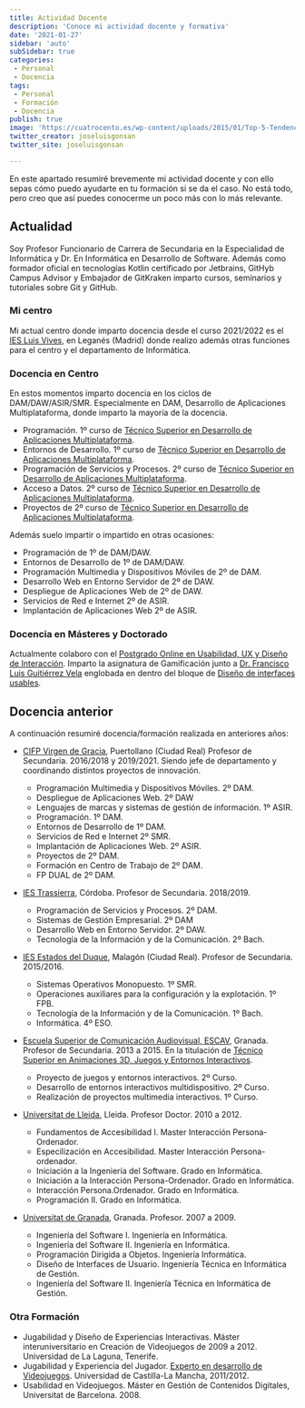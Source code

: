 ```yaml
---
title: Actividad Docente
description: 'Conoce mi actividad docente y formativa'
date: '2021-01-27'
sidebar: 'auto'
subSidebar: true
categories:
 - Personal
 - Docencia
tags:
 - Personal
 - Formación
 - Docencia
publish: true
image: 'https://cuatrocento.es/wp-content/uploads/2015/01/Top-5-Tendencias-de-Dise%C3%B1o-Web-Para-El-2015-WebStudio316-e1414553151203.jpg'
twitter_creator: joseluisgonsan
twitter_site: joseluisgonsan

---
```

En este apartado resumiré brevemente mi actividad docente y con ello sepas cómo puedo ayudarte en tu formación si se da el caso. No está todo, pero creo que así puedes conocerme un poco más con lo más relevante.

<!-- more -->
## Actualidad
Soy Profesor Funcionario de Carrera de Secundaria en la Especialidad de Informática y Dr. En Informática en Desarrollo de Software. Además como formador oficial en tecnologías Kotlin certificado por Jetbrains, GitHyb Campus Advisor y Embajador de GitKraken imparto cursos, seminarios y tutoriales sobre Git y GitHub.

### Mi centro
Mi actual centro donde imparto docencia desde el curso 2021/2022 es el [IES Luis Vives](http://iesluisvives.es/), en Leganés (Madrid) donde realizo además otras funciones para el centro y el departamento de Informática.

### Docencia en Centro
En estos momentos imparto docencia en los ciclos de DAM/DAW/ASIR/SMR. Especialmente en DAM, Desarrollo de Aplicaciones Multiplataforma, donde imparto la mayoría de la docencia. 
- Programación. 1º curso de [Técnico Superior en Desarrollo de Aplicaciones Multiplataforma](https://www.todofp.es/que-como-y-donde-estudiar/que-estudiar/familia/loe/informatica-comunicaciones/des-aplicaciones-multiplataforma.html).
- Entornos de Desarrollo. 1º curso de [Técnico Superior en Desarrollo de Aplicaciones Multiplataforma](https://www.todofp.es/que-como-y-donde-estudiar/que-estudiar/familia/loe/informatica-comunicaciones/des-aplicaciones-multiplataforma.html).
- Programación de Servicios y Procesos. 2º curso de [Técnico Superior en Desarrollo de Aplicaciones Multiplataforma](https://www.todofp.es/que-como-y-donde-estudiar/que-estudiar/familia/loe/informatica-comunicaciones/des-aplicaciones-multiplataforma.html).
- Acceso a Datos. 2º curso de [Técnico Superior en Desarrollo de Aplicaciones Multiplataforma](https://www.todofp.es/que-como-y-donde-estudiar/que-estudiar/familia/loe/informatica-comunicaciones/des-aplicaciones-multiplataforma.html).
- Proyectos de 2º curso de [Técnico Superior en Desarrollo de Aplicaciones Multiplataforma](https://www.todofp.es/que-como-y-donde-estudiar/que-estudiar/familia/loe/informatica-comunicaciones/des-aplicaciones-multiplataforma.html).

Además suelo impartir o impartido en otras ocasiones:
- Programación de 1º de DAM/DAW.
- Entornos de Desarrollo de 1º de DAM/DAW.
- Programación Multimedia y Dispositivos Móviles de 2º de DAM.
- Desarrollo Web en Entorno Servidor de 2º de DAW.
- Despliegue de Aplicaciones Web de 2º de DAW.
- Servicios de Red e Internet 2º de ASIR.
- Implantación de Aplicaciones Web 2º de ASIR.

### Docencia en Másteres y Doctorado
Actualmente colaboro con el [Postgrado Online en Usabilidad, UX y Diseño de Interacción](https://postgradoux.com/). Imparto la asignatura de Gamificación junto a [Dr. Francisco Luis Guitiérrez Vela](https://lsi.ugr.es/lsi/fgutierr) englobada en dentro del bloque de [Diseño de interfaces usables](https://postgradoux.com/temario/#Asignatura%20U1).

## Docencia anterior
A continuación resumiré docencia/formación realizada en anteriores años:

- [CIFP Virgen de Gracia](https://cifpvirgendegracia.com/), Puertollano (Ciudad Real) Profesor de Secundaria. 2016/2018 y 2019/2021. Siendo jefe de departamento y coordinando distintos proyectos de innovación.
  - Programación Multimedia y Dispositivos Móviles. 2º DAM.
  - Despliegue de Aplicaciones Web. 2º DAW
  - Lenguajes de marcas y sistemas de gestión de información. 1º ASIR.
  - Programación. 1º DAM.
  - Entornos de Desarrollo de 1º DAM.
  - Servicios de Red e Internet 2º SMR.
  - Implantación de Aplicaciones Web. 2º ASIR.
  - Proyectos de 2º DAM.
  - Formación en Centro de Trabajo de 2º DAM.
  - FP DUAL de 2º DAM.

- [IES Trassierra](https://www.iestrassierra.com/), Córdoba. Profesor de Secundaria. 2018/2019.
  - Programación de Servicios y Procesos. 2º DAM.
  - Sistemas de Gestión Empresarial. 2º DAM
  - Desarrollo Web en Entorno Servidor. 2º DAW.
  - Tecnología de la Información y de la Comunicación. 2º Bach.

- [IES Estados del Duque](http://ies-estadosdelduque.centros.castillalamancha.es/), Malagón (Ciudad Real). Profesor de Secundaria. 2015/2016.
  - Sistemas Operativos Monopuesto. 1º SMR.
  - Operaciones auxiliares para la configuración y la explotación. 1º FPB.
  - Tecnología de la Información y de la Comunicación. 1º Bach.
  - Informática. 4º ESO.

- [Escuela Superior de Comunicación Audiovisual, ESCAV](https://escav.es/), Granada. Profesor de Secundaria. 2013 a 2015. En la titulación de [Técnico Superior en Animaciones 3D, Juegos y Entornos Interactivos](https://escav.es/estudios/animaciones-3d-juegos-y-entornos-interactivos/).
  - Proyecto de juegos y entornos interactivos. 2º Curso.
  - Desarrollo de entornos interactivos multidispositivo. 2º Curso.
  - Realización de proyectos multimedia interactivos. 1º Curso.

- [Universitat de Lleida](http://www.udl.es/ca/es/), Lleida. Profesor Doctor. 2010 a 2012.
  - Fundamentos de Accesibilidad I. Master Interacción Persona-Ordenador.
  - Especilización en Accesibilidad. Master Interacción Persona-ordenador.
  - Iniciación a la Ingeniería del Software. Grado en Informática. 
  - Iniciación a la Interacción Persona-Ordenador. Grado en Informática.
  - Interacción Persona.Ordenador. Grado en Informática.
  - Programación II. Grado en Informática. 

- [Universitat de Granada](http://www.ugr.es), Granada. Profesor. 2007 a 2009.
  - Ingeniería del Software I. Ingeniería en Informática.
  - Ingeniería del Software II. Ingeniería en Informática.
  - Programación Dirigida a Objetos. Ingeniería Informática.
  - Diseño de Interfaces de Usuario. Ingeniería Técnica en Informática de Gestión.
  - Ingeniería del Software II. Ingeniería Técnica en Informática de Gestión.

### Otra Formación
- Jugabilidad y Diseño de Experiencias Interactivas. Máster interuniversitario en Creación de Videojuegos de 2009 a 2012. Universidad de La Laguna, Tenerife.
- Jugabilidad y Experiencia del Jugador. [Experto en desarrollo de Videojuegos](https://www.uclm.es/conocimiento/cursos/cursoexpertodesarrollovideojuegos). Universidad de Castilla-La Mancha, 2011/2012.
- Usabilidad en Videojuegos. Máster en Gestión de Contenidos Digitales, Universitat de Barcelona. 2008.
